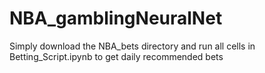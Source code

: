 # NBA_gamblingNeuralNet

Simply download the NBA_bets directory and run all cells in Betting_Script.ipynb to get daily recommended bets
